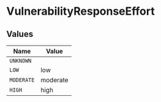 # VulnerabilityResponseEffort


## Values

| Name       | Value      |
| ---------- | ---------- |
| `UNKNOWN`  |            |
| `LOW`      | low        |
| `MODERATE` | moderate   |
| `HIGH`     | high       |
